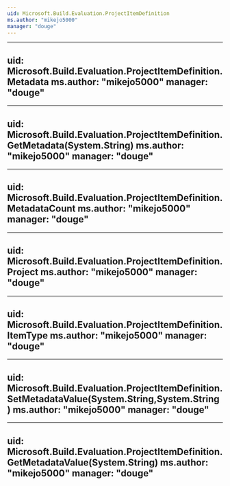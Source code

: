 ```yaml
---
uid: Microsoft.Build.Evaluation.ProjectItemDefinition
ms.author: "mikejo5000"
manager: "douge"
---
```


---
uid: Microsoft.Build.Evaluation.ProjectItemDefinition.Metadata
ms.author: "mikejo5000"
manager: "douge"
---

---
uid: Microsoft.Build.Evaluation.ProjectItemDefinition.GetMetadata(System.String)
ms.author: "mikejo5000"
manager: "douge"
---

---
uid: Microsoft.Build.Evaluation.ProjectItemDefinition.MetadataCount
ms.author: "mikejo5000"
manager: "douge"
---

---
uid: Microsoft.Build.Evaluation.ProjectItemDefinition.Project
ms.author: "mikejo5000"
manager: "douge"
---

---
uid: Microsoft.Build.Evaluation.ProjectItemDefinition.ItemType
ms.author: "mikejo5000"
manager: "douge"
---

---
uid: Microsoft.Build.Evaluation.ProjectItemDefinition.SetMetadataValue(System.String,System.String)
ms.author: "mikejo5000"
manager: "douge"
---

---
uid: Microsoft.Build.Evaluation.ProjectItemDefinition.GetMetadataValue(System.String)
ms.author: "mikejo5000"
manager: "douge"
---
